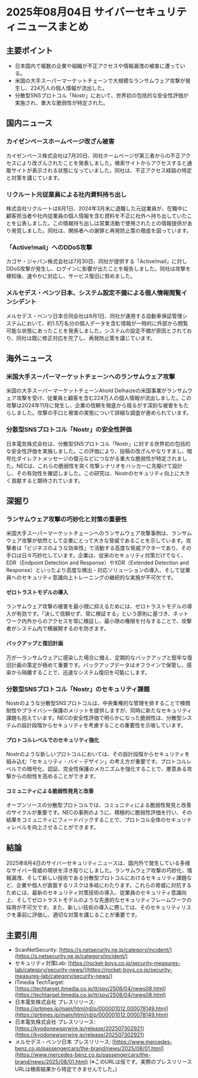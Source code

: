 # 2025年08月04日 サイバーセキュリティニュースまとめ

## 主要ポイント

*   日本国内で複数の企業や組織が不正アクセスや情報漏洩の被害に遭っている。
*   米国の大手スーパーマーケットチェーンで大規模なランサムウェア攻撃が発生し、224万人の個人情報が流出した。
*   分散型SNSプロトコル「Nostr」において、世界初の包括的な安全性評価が実施され、重大な脆弱性が特定された。

## 国内ニュース

### カイゼンベースホームページ改ざん被害

カイゼンベース株式会社は7月20日、同社ホームページが第三者からの不正アクセスにより改ざんされたことを発表しました。検索サイトからアクセスすると通販サイトが表示される状態になっていました。同社は、不正アクセス経路の特定と対策を講じています。

### リクルート元従業員による社内資料持ち出し

株式会社リクルートは8月1日、2024年3月末に退職した元従業員が、在職中に顧客担当者や社内従業員の個人情報を含む資料を不正に社外へ持ち出していたことを公表しました。この情報持ち出しは営業活動で使用されたとの情報提供があり発覚しました。同社は、関係者への謝罪と再発防止策の徹底を図っています。

### 「Active!mail」へのDDoS攻撃

カゴヤ・ジャパン株式会社は7月30日、同社が提供する「Active!mail」に対しDDoS攻撃が発生し、ログインに影響が出たことを報告しました。同社は攻撃を検知後、速やかに対応し、サービス復旧に努めました。

### メルセデス・ベンツ日本、システム設定不備による個人情報閲覧インシデント

メルセデス・ベンツ日本合同会社は8月1日、同社が運用する自動車保証管理システムにおいて、約1.5万名分の個人データを含む情報が一時的に外部から閲覧可能な状態にあったことを発表しました。システムの設定不備が原因とされており、同社は既に修正対応を完了し、再発防止策を講じています。

## 海外ニュース

### 米国大手スーパーマーケットチェーンへのランサムウェア攻撃

米国の大手スーパーマーケットチェーンAhold Delhaizeの米国事業がランサムウェア攻撃を受け、従業員と顧客を含む224万人の個人情報が流出しました。この攻撃は2024年11月に発生し、企業の信頼を根底から揺るがす深刻な被害をもたらしました。攻撃の手口と被害の実態について詳細な調査が進められています。

### 分散型SNSプロトコル「Nostr」の安全性評価

日本電気株式会社は、分散型SNSプロトコル「Nostr」に対する世界初の包括的な安全性評価を実施しました。この評価により、投稿の改ざんやなりすまし、暗号化ダイレクトメッセージの復元などにつながる重大な脆弱性が特定されました。NECは、これらの脆弱性を突く攻撃シナリオをハッカーに先駆けて設計し、その有効性を確認しました。この研究は、Nostrのセキュリティ向上に大きく貢献すると期待されています。

## 深掘り

### ランサムウェア攻撃の巧妙化と対策の重要性

米国大手スーパーマーケットチェーンへのランサムウェア攻撃事例は、ランサムウェア攻撃が依然として企業にとって大きな脅威であることを示しています。攻撃者は「ビジネスのような効率性」で活動する高度な脅威アクターであり、その手口は日々巧妙化しています。企業は、従来のセキュリティ対策だけでなく、EDR（Endpoint Detection and Response）やXDR（Extended Detection and Response）といったより高度な検出・対応ソリューションの導入、そして従業員へのセキュリティ意識向上トレーニングの継続的な実施が不可欠です。

#### ゼロトラストモデルの導入

ランサムウェア攻撃の被害を最小限に抑えるためには、ゼロトラストモデルの導入が有効です。「決して信頼せず、常に検証する」という原則に基づき、ネットワーク内外からのアクセスを常に検証し、最小限の権限を付与することで、攻撃者がシステム内で横展開するのを防ぎます。

#### バックアップと復旧計画

万が一ランサムウェアに感染した場合に備え、定期的なバックアップと堅牢な復旧計画の策定が極めて重要です。バックアップデータはオフラインで保管し、感染から隔離することで、迅速なシステム復旧を可能にします。

### 分散型SNSプロトコル「Nostr」のセキュリティ課題

Nostrのような分散型SNSプロトコルは、中央集権的な管理を排することで検閲耐性やプライバシー保護のメリットを提供しますが、同時に新たなセキュリティ課題も抱えています。NECの安全性評価で明らかになった脆弱性は、分散型システムの設計段階からセキュリティを考慮することの重要性を示唆しています。

#### プロトコルレベルでのセキュリティ強化

Nostrのような新しいプロトコルにおいては、その設計段階からセキュリティを組み込む「セキュリティ・バイ・デザイン」の考え方が重要です。プロトコルレベルでの暗号化、認証、完全性保護のメカニズムを強化することで、悪意ある攻撃からの耐性を高めることができます。

#### コミュニティによる脆弱性発見と改善

オープンソースの分散型プロトコルでは、コミュニティによる脆弱性発見と改善のサイクルが重要です。NECの事例のように、積極的に脆弱性評価を行い、その結果をコミュニティにフィードバックすることで、プロトコル全体のセキュリティレベルを向上させることができます。

## 結論

2025年8月4日のサイバーセキュリティニュースは、国内外で発生している多様なサイバー脅威の現状を浮き彫りにしました。ランサムウェア攻撃の巧妙化、情報漏洩、そして新しい技術である分散型プロトコルにおけるセキュリティ課題など、企業や個人が直面するリスクは多岐にわたります。これらの脅威に対抗するためには、最新のセキュリティ対策技術の導入、従業員のセキュリティ意識向上、そしてゼロトラストモデルのような先進的なセキュリティフレームワークの採用が不可欠です。また、新しい技術の導入に際しては、そのセキュリティリスクを事前に評価し、適切な対策を講じることが重要です。

## 主要引用

*   ScanNetSecurity: [https://s.netsecurity.ne.jp/category/incident/](https://s.netsecurity.ne.jp/category/incident/)
*   セキュリティ対策Lab: [https://rocket-boys.co.jp/security-measures-lab/category/security-news/](https://rocket-boys.co.jp/security-measures-lab/category/security-news/)
*   ITmedia TechTarget: [https://techtarget.itmedia.co.jp/tt/spv/2508/04/news08.html](https://techtarget.itmedia.co.jp/tt/spv/2508/04/news08.html)
*   日本電気株式会社 プレスリリース: [https://prtimes.jp/main/html/rd/p/000001012.000078149.html](https://prtimes.jp/main/html/rd/p/000001012.000078149.html)
*   日本電気株式会社 プレスリリース: [https://kyodonewsprwire.jp/release/202507302921](https://kyodonewsprwire.jp/release/202507302921)
*   メルセデス・ベンツ日本 プレスリリース: [https://www.mercedes-benz.co.jp/passengercars/the-brand/news/2025/08/01.html](https://www.mercedes-benz.co.jp/passengercars/the-brand/news/2025/08/01.html) (※このURLは仮です。実際のプレスリリースURLは検索結果から特定できませんでした。)

